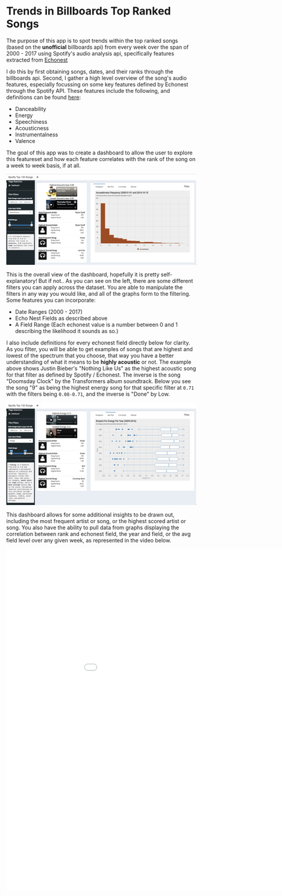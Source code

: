 # Trends in Billboards Top Ranked Songs

The purpose of this app is to spot trends within the top ranked songs (based on the **unofficial** billboards api)
from every week over the span of 2000 - 2017 using Spotify's audio analysis api, specifically features extracted from [Echonest](http://static.echonest.com/enspex/)

I do this by first obtaining songs, dates, and their ranks through the billboards api. Second, I gather a high level overview of the song's audio features, especially focussing on some key features defined by Echonest through the Spotify API. These features include the following, and definitions can be found [here](https://developer.spotify.com/documentation/web-api/reference/tracks/get-audio-features/#audio-features-object): 

* Danceability
* Energy
* Speechiness
* Acousticness
* Instrumentalness
* Valence

The goal of this app was to create a dashboard to allow the user to explore this featureset and how each feature correlates with the rank of the song on a week to week basis, if at all. 

![Overview](./images/overview.png)

This is the overall view of the dashboard, hopefully it is pretty self-explanatory! But if not..
As you can see on the left, there are some different filters you can apply across the dataset. You are able to manipulate the filters in any way you would like, and all of the graphs form to the filtering. Some features you can incorporate: 

* Date Ranges (2000 - 2017)
* Echo Nest Fields as described above
* A Field Range (Each echonest value is a number between 0 and 1 describing the likelihood it sounds as so.)

I also include definitions for every echonest field directly below for clarity. As you filter, you will be able to get examples of songs that are highest and lowest of the spectrum that you choose, that way you have a better understanding of what it means to be __highly acoustic__ or not. The example above shows Justin Bieber's "Nothing Like Us" as the highest acoustic song for that filter as defined by Spotify / Echonest. The inverse is the song "Doomsday Clock" by the Transformers album soundtrack. Below you see the song "9" as being the highest energy song for that specific filter at `0.71` with the filters being `0.08-0.71`, and the inverse is "Done" by Low. 

![Filtered](./images/filtered.png)

This dashboard allows for some additional insights to be drawn out, including the most frequent artist or song, or the highest scored artist or song. You also have the ability to pull data from graphs displaying the correlation between rank and echonest field, the year and field, or the avg field level over any given week, as represented in the video below. 

<iframe src='//gifs.com/embed/highcharter-line-chart-PZq2Nw' frameborder='0' scrolling='no' width='1014px' height='908px' style='-webkit-backface-visibility: hidden;-webkit-transform: scale(1);' ></iframe>
